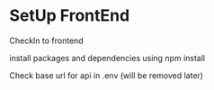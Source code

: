 <h1>SetUp FrontEnd</h1>
<p>CheckIn to frontend</p>
<p>install packages and dependencies using npm install</p>
<p>Check base url for api in .env (will be removed later)</p>

